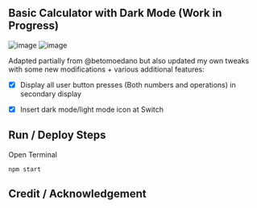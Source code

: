 ## Basic Calculator with Dark Mode (Work in Progress)
![image](https://user-images.githubusercontent.com/40747156/205188194-6faf80fb-049b-4358-a22e-957861f4a53d.png) ![image](https://user-images.githubusercontent.com/40747156/205188289-c57d6dcb-9be4-4571-91ec-1f76fec359ec.png)


Adapted partially from @betomoedano but also updated my own tweaks with some new modifications + various additional features:
- [x] Display all user button presses (Both numbers and operations) in secondary display 
- [x] Insert dark mode/light mode icon at Switch



## Run / Deploy Steps
Open Terminal
```
npm start
```

## Credit / Acknowledgement

